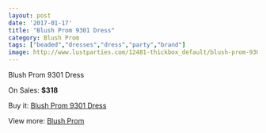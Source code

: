 ```yaml
---
layout: post
date: '2017-01-17'
title: "Blush Prom 9301 Dress"
category: Blush Prom
tags: ["beaded","dresses","dress","party","brand"]
image: http://www.lustparties.com/12481-thickbox_default/blush-prom-9301-dress.jpg
---
```

Blush Prom 9301 Dress

On Sales: **$318**
<a href="https://www.lustparties.com/en/blush-prom/4649-blush-prom-9301-dress.html"><amp-img layout="responsive" width="600" height="600" src="//www.lustparties.com/12481-thickbox_default/blush-prom-9301-dress.jpg" alt="Blush Prom 9301 Dress 0" /></a>

Buy it: [Blush Prom 9301 Dress](https://www.lustparties.com/en/blush-prom/4649-blush-prom-9301-dress.html "Blush Prom 9301 Dress")

View more: [Blush Prom](https://www.lustparties.com/en/25-blush-prom "Blush Prom")